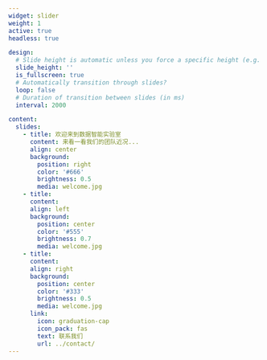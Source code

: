 ```yaml
---
widget: slider
weight: 1
active: true
headless: true

design:
  # Slide height is automatic unless you force a specific height (e.g. '400px')
  slide_height: ''
  is_fullscreen: true
  # Automatically transition through slides?
  loop: false
  # Duration of transition between slides (in ms)
  interval: 2000

content:
  slides:
    - title: 欢迎来到数据智能实验室
      content: 来看一看我们的团队近况...
      align: center
      background:
        position: right
        color: '#666'
        brightness: 0.5
        media: welcome.jpg
    - title: 
      content: 
      align: left
      background:
        position: center
        color: '#555'
        brightness: 0.7
        media: welcome.jpg
    - title:
      content:
      align: right
      background:
        position: center
        color: '#333'
        brightness: 0.5
        media: welcome.jpg
      link:
        icon: graduation-cap
        icon_pack: fas
        text: 联系我们
        url: ../contact/
---
```

